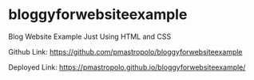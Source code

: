 # bloggyforwebsiteexample
Blog Website Example Just Using HTML and CSS

Github Link: https://github.com/pmastropolo/bloggyforwebsiteexample

Deployed Link: https://pmastropolo.github.io/bloggyforwebsiteexample/
